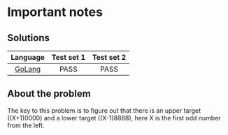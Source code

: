 # Important notes

## Solutions

|      Language       | Test set 1 | Test set 2 |
|:-------------------:|:----------:|:----------:|
| [GoLang](digits.go) |    PASS    |    PASS    |

## About the problem

The key to this problem is to figure out that there is an upper target ((X+1)0000) and a lower target ((X-1)8888), here X is the first odd number from the left.